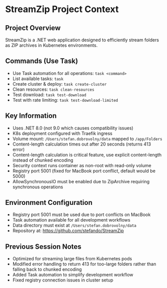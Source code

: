 # StreamZip Project Context

## Project Overview
StreamZip is a .NET web application designed to efficiently stream folders as ZIP archives in Kubernetes environments.

## Commands (Use Task)
- Use Task automation for all operations: `task <command>`
- List available tasks: `task`
- Create cluster & deploy: `task create-cluster`
- Clean resources: `task clean-resources`
- Test download: `task test-download`
- Test with rate limiting: `task test-download-limited`

## Key Information
- Uses .NET 8.0 (not 9.0 which causes compatibility issues)
- K8s deployment configured with Traefik ingress
- Volume mount: `/Users/stefan.dobrovolny/data` mapped to `/app/Folders`
- Content-length calculation times out after 20 seconds (returns 413 error)
- Content-length calculation is critical feature, use explicit content-length instead of chunked encoding
- Security context runs container as non-root with read-only volume
- Registry port 5001 (fixed for MacBook port conflict, default would be 5000)
- AllowSynchronousIO must be enabled due to ZipArchive requiring synchronous operations

## Environment Configuration
- Registry port 5001 must be used due to port conflicts on MacBook
- Task automation available for all development workflows
- Data directory must exist at `/Users/stefan.dobrovolny/data`
- Repository at: https://github.com/stefando/StreamZip

## Previous Session Notes
- Optimized for streaming large files from Kubernetes pods
- Modified error handling to return 413 for too-large folders rather than falling back to chunked encoding
- Added Task automation to simplify development workflow
- Fixed registry connection issues in cluster setup